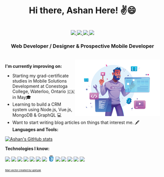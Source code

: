 <!-- Your title -->
<h1 align="center">Hi there, Ashan Here! ✌️😄</h1>
<p align="center"><br/>
   <a href="https://linkedin.com/in/ashanub">
    <img src="https://img.shields.io/badge/-LinkedIn-informational?style=flat&logo=Linkedin&logoColor=white">
  </a>
  
  <a href="https://instagram.com/l____o_0____l/">
    <img src="https://img.shields.io/badge/-Instagram-c13584?style=flat&labelColor=c13584&logo=instagram&logoColor=white">
  </a>
  
  <a href="https://www.twitter.com/ashanub/">
    <img src="https://img.shields.io/badge/-Twitter-blue?style=flat&labelColor=blue&logo=twitter&logoColor=white">
  </a>
  
  <a href="mailto:ashanudayanga@gmail.com">
    <img src="https://img.shields.io/badge/-Gmail-c14438?style=flat&logo=Gmail&logoColor=white">
  </a>
</p>

<h3 align="center">Web Developer / Designer & Prospective Mobile Developer</h3>
<br>

<!-- Any image aligned to the right. Beware the width -->
<img width="55%" align="right" alt="Github" src="./graphics/bg-graphic.png" />


<!-- Talking about you -->
**I'm currently improving on:**

-  Starting my grad-certificate studies in Mobile Solutions Development at Conestoga College, Waterloo, Ontario 🇨🇦 in May🎓 
-  Learning to build a CRM system using Node.js, Vue.js, MongoDB & GraphQL 💻
-  Want to start writing blog articles on things that interest me. 🖋️
**Languages and Tools:** 


[![Ashan's GitHub stats](https://github-readme-stats.vercel.app/api?username=ashanub&hide=stars&count_private=true&theme=gruvbox)](https://github.com/anuraghazra/github-readme-stats)

<p>
   
   **Technologies I know:**

  
  <!-- Your languages and tools. Be careful with the alignment. 
  You can use this sites to get logos: https://www.vectorlogo.zone or https://simpleicons.org/
  -->
  <code><img height="20" src="https://upload.vectorlogo.zone/logos/javascript/images/239ec8a4-163e-4792-83b6-3f6d96911757.svg"></code>
   <code><img height="20" src="https://www.vectorlogo.zone/logos/vuejs/vuejs-icon.svg"></code>
   <code><img height="20" src="https://www.vectorlogo.zone/logos/w3_html5/w3_html5-icon.svg"></code>
   <code><img height="20" src="https://www.vectorlogo.zone/logos/sass-lang/sass-lang-icon.svg"></code>
   <code><img height="20" src="https://www.vectorlogo.zone/logos/php/php-icon.svg"></code> 
   <code><img height="20" src="https://www.vectorlogo.zone/logos/getbootstrap/getbootstrap-icon.svg"></code> 
   <code><img height="20" src="https://raw.githubusercontent.com/gilbarbara/logos/e0babf54f7ac9127942111bf177f549b709a60be/logos/bulma.svg"></code> 
   <code><img height="20" src="https://raw.githubusercontent.com/github/explore/80688e429a7d4ef2fca1e82350fe8e3517d3494d/topics/css/css.png"></code> 
   <code><img height="20" src="https://www.vectorlogo.zone/logos/gridsome/gridsome-icon.svg"></code> 
   <code><img height="20" src="https://www.vectorlogo.zone/logos/jquery/jquery-vertical.svg"></code> 
   <code><img height="20" src="https://www.vectorlogo.zone/logos/mysql/mysql-official.svg"></code> 
   <code><img height="20" src="https://www.vectorlogo.zone/logos/graphql/graphql-icon.svg"></code> 
   <code><img height="20" src="https://www.vectorlogo.zone/logos/mongodb/mongodb-icon.svg"></code> 
  <br />
</p>


<a href='https://www.freepik.com/vectors/man' style="font-size: 8px">Man vector created by upklyak</a>


[github]: https://github.com/ashanub
[twitter]: https://twitter.com/ashanub
[instagram]: https://instagram.com/l____o_0____l/
[linkedin]: https://linkedin.com/in/ashanub
[email]: mailto:ashanudayanga@gmail.com

